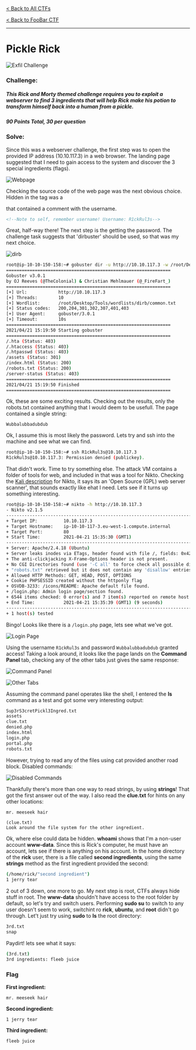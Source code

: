 [< Back to All CTFs](https://github.com/KrisLloyd/CTF#ctf-solves)

[< Back to FooBar CTF](https://github.com/KrisLloyd/CTF#ae-ctf---tryhackme-april-2021)
***

# Pickle Rick

![Exfil Challenge](PickleRick.PNG)

### Challenge:
##### This Rick and Morty themed challenge requires you to exploit a webserver to find 3 ingredients that will help Rick make his potion to transform himself back into a human from a pickle.
##### 90 Points Total, 30 per question

### Solve:

Since this was a webserver challenge, the first step was to open the provided IP address (10.10.117.3) in a web browser. The landing page suggested that I need to gain access to the system and discover the 3 special ingredients (flags).

![Webpage](webpage.PNG)

Checking the source code of the web page was the next obvious choice. Hidden in the <body> tag was a <div> that contained a comment with the username.
  
```html
<!--Note to self, remember username! Username: R1ckRul3s-->
```
Great, half-way there! The next step is the getting the password. The challenge task suggests that 'dirbuster' should be used, so that was my next choice.

![dirb](dirb.PNG)

```bash
root@ip-10-10-150-158:~# gobuster dir -u http://10.10.117.3 -w /root/Desktop/Tools/wordlists/dirb/common.txt 
===============================================================
Gobuster v3.0.1
by OJ Reeves (@TheColonial) & Christian Mehlmauer (@_FireFart_)
===============================================================
[+] Url:            http://10.10.117.3
[+] Threads:        10
[+] Wordlist:       /root/Desktop/Tools/wordlists/dirb/common.txt
[+] Status codes:   200,204,301,302,307,401,403
[+] User Agent:     gobuster/3.0.1
[+] Timeout:        10s
===============================================================
2021/04/21 15:19:50 Starting gobuster
===============================================================
/.hta (Status: 403)
/.htaccess (Status: 403)
/.htpasswd (Status: 403)
/assets (Status: 301)
/index.html (Status: 200)
/robots.txt (Status: 200)
/server-status (Status: 403)
===============================================================
2021/04/21 15:19:50 Finished
===============================================================
```
Ok, these are some exciting results. Checking out the results, only the robots.txt contained anything that I would deem to be usefull. The page contained a single string:

```
Wubbalubbadubdub
```

Ok, I assume this is most likely the password. Lets try and ssh into the machine and see what we can find.

```bash
root@ip-10-10-150-158:~# ssh R1ckRul3s@10.10.117.3
R1ckRul3s@10.10.117.3: Permission denied (publickey).
```

That didn't work. Time to try something else. The attack VM contains a folder of tools for web, and included in that was a tool for Nikto. Checking the [Kali description](https://tools.kali.org/information-gathering/nikto) for Nikto, it says its an 'Open Source (GPL) web server scanner', that sounds exactly like ehat I need. Lets see if it turns up something interesting.

```bash
root@ip-10-10-150-158:~# nikto -h http://10.10.117.3
- Nikto v2.1.5
---------------------------------------------------------------------------
+ Target IP:          10.10.117.3
+ Target Hostname:    ip-10-10-117-3.eu-west-1.compute.internal
+ Target Port:        80
+ Start Time:         2021-04-21 15:35:30 (GMT1)
---------------------------------------------------------------------------
+ Server: Apache/2.4.18 (Ubuntu)
+ Server leaks inodes via ETags, header found with file /, fields: 0x426 0x5818ccf125686 
+ The anti-clickjacking X-Frame-Options header is not present.
+ No CGI Directories found (use '-C all' to force check all possible dirs)
+ "robots.txt" retrieved but it does not contain any 'disallow' entries (which is odd).
+ Allowed HTTP Methods: GET, HEAD, POST, OPTIONS 
+ Cookie PHPSESSID created without the httponly flag
+ OSVDB-3233: /icons/README: Apache default file found.
+ /login.php: Admin login page/section found.
+ 6544 items checked: 0 error(s) and 7 item(s) reported on remote host
+ End Time:           2021-04-21 15:35:39 (GMT1) (9 seconds)
---------------------------------------------------------------------------
+ 1 host(s) tested

```
Bingo! Looks like there is a `/login.php` page, lets see what we've got.

![Login Page](LoginPage.PNG)

Using the username `R1ckRul3s` and password `Wubbalubbadubdub` granted access! Taking a look around, it looks like the page lands on the **Command Panel** tab, checking any of the other tabs just gives the same response:

![Command Panel](Command.PNG)

![Other Tabs](Tabs.PNG)

Assuming the command panel operates like the shell, I entered the **ls** command as a test and got some very interesting output:

```bash
Sup3rS3cretPickl3Ingred.txt
assets
clue.txt
denied.php
index.html
login.php
portal.php
robots.txt
```

However, trying to read any of the files using cat provided another road block. Disabled commands:

![Disabled Commands](Disabled.PNG)

Thankfully there's more than one way to read strings, by using **strings**! That got the first answer out of the way. I also read the **clue.txt** for hints on any other locations:

```bash
mr. meeseek hair
```

```
(clue.txt)
Look around the file system for the other ingredient.
```

Ok, where else could data be hidden. **whoami** shows that I'm a non-user account **www-data**. Since this is Rick's computer, he must have an account, lets see if there is anything on his account. In the home directory of the **rick** user, there is a file called **second ingredients**, using the same **strings** method as the first ingredient provided the second:


```bash
(/home/rick/"second ingredient")
1 jerry tear
```

2 out of 3 down, one more to go. My next step is root, CTFs always hide stuff in root. The **www-data** shouldn't have access to the root folder by default, so let's try and switch users. Performing **sudo su** to switch to any user doesn't seem to work, switchint ro **rick**, **ubuntu**, and **root** didn't go through. Let't just try using **sudo** to **ls** the root directory:

```bash
3rd.txt
snap
```

Paydirt! lets see what it says:

```bash
(3rd.txt)
3rd ingredients: fleeb juice
```




### Flag

**First ingredient:**
```
mr. meeseek hair
```
**Second ingredient:**
```
1 jerry tear
```
**Third ingredient:**
```
fleeb juice
```
